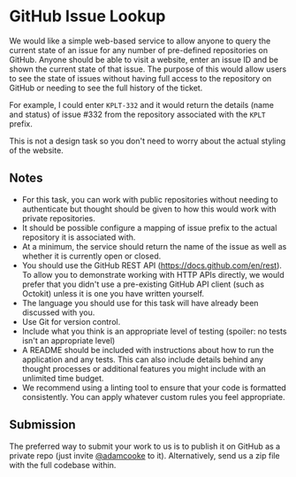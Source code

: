 # GitHub Issue Lookup

We would like a simple web-based service to allow anyone to query the current state of an issue for any number of pre-defined repositories on GitHub. Anyone should be able to visit a website, enter an issue ID and be shown the current state of that issue. The purpose of this would allow users to see the state of issues without having full access to the repository on GitHub or needing to see the full history of the ticket.

For example, I could enter `KPLT-332` and it would return the details (name and status) of issue #332 from the repository associated with the `KPLT` prefix. 

This is not a design task so you don't need to worry about the actual styling of the website. 

## Notes

* For this task, you can work with public repositories without needing to authenticate but thought should be given to how this would work with private repositories.
* It should be possible configure a mapping of issue prefix to the actual repository it is associated with.
* At a minimum, the service should return the name of the issue as well as whether it is currently open or closed.
* You should use the GitHub REST API (https://docs.github.com/en/rest). To allow you to demonstrate working with HTTP APIs directly, we would prefer that you didn't use a pre-existing GitHub API client (such as Octokit) unless it is one you have written yourself.
* The language you should use for this task will have already been discussed with you.
* Use Git for version control.
* Include what you think is an appropriate level of testing (spoiler: no tests isn't an appropriate level)
* A README should be included with instructions about how to run the application and any tests. This can also include details behind any thought processes or additional features you might include with an unlimited time budget. 
* We recommend using a linting tool to ensure that your code is formatted consistently. You can apply whatever custom rules you feel appropriate.

## Submission

The preferred way to submit your work to us is to publish it on GitHub as a private repo (just invite [@adamcooke](https://github.com/adamcooke) to it). Alternatively, send us a zip file with the full codebase within.
